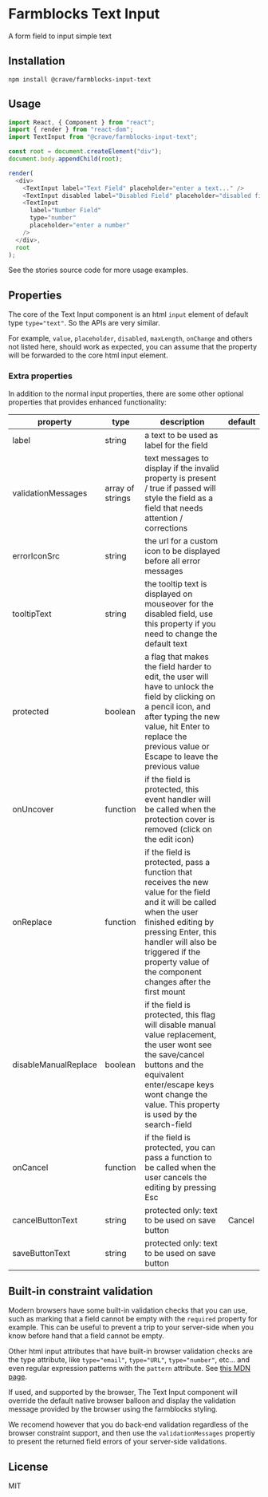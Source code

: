 # Farmblocks Text Input

A form field to input simple text

## Installation

```
npm install @crave/farmblocks-input-text
```

## Usage

```javascript
import React, { Component } from "react";
import { render } from "react-dom";
import TextInput from "@crave/farmblocks-input-text";

const root = document.createElement("div");
document.body.appendChild(root);

render(
  <div>
    <TextInput label="Text Field" placeholder="enter a text..." />
    <TextInput disabled label="Disabled Field" placeholder="disabled field" />
    <TextInput
      label="Number Field"
      type="number"
      placeholder="enter a number"
    />
  </div>,
  root
);
```

See the stories source code for more usage examples.

## Properties

The core of the Text Input component is an html `input` element of default type
`type="text"`. So the APIs are very similar.

For example, `value`, `placeholder`, `disabled`, `maxLength`, `onChange` and
others not listed here, should work as expected, you can assume that the
property will be forwarded to the core html input element.

### Extra properties

In addition to the normal input properties, there are some other optional
properties that provides enhanced functionality:

| property             | type             | description                                                                                                                                                                                                                                                           | default |
| -------------------- | ---------------- | --------------------------------------------------------------------------------------------------------------------------------------------------------------------------------------------------------------------------------------------------------------------- | ------- |
| label                | string           | a text to be used as label for the field                                                                                                                                                                                                                              |         |
| validationMessages   | array of strings | text messages to display if the invalid property is present / true if passed will style the field as a field that needs attention / corrections                                                                                                                       |         |
| errorIconSrc         | string           | the url for a custom icon to be displayed before all error messages                                                                                                                                                                                                   |         |
| tooltipText          | string           | the tooltip text is displayed on mouseover for the disabled field, use this property if you need to change the default text                                                                                                                                           |         |
| protected            | boolean          | a flag that makes the field harder to edit, the user will have to unlock the field by clicking on a pencil icon, and after typing the new value, hit Enter to replace the previous value or Escape to leave the previous value                                        |         |
| onUncover            | function         | if the field is protected, this event handler will be called when the protection cover is removed (click on the edit icon)                                                                                                                                            |         |
| onReplace            | function         | if the field is protected, pass a function that receives the new value for the field and it will be called when the user finished editing by pressing Enter, this handler will also be triggered if the property value of the component changes after the first mount |         |
| disableManualReplace | boolean          | if the field is protected, this flag will disable manual value replacement, the user wont see the save/cancel buttons and the equivalent enter/escape keys wont change the value. This property is used by the search-field                                           |         |
| onCancel             | function         | if the field is protected, you can pass a function to be called when the user cancels the editing by pressing Esc                                                                                                                                                     |         |
| cancelButtonText     | string           | protected only: text to be used on save button                                                                                                                                                                                                                        | Cancel  |
| saveButtonText       | string           | protected only: text to be used on save button                                                                                                                                                                                                                        |

## Built-in constraint validation

Modern browsers have some built-in validation checks that you can use, such as
marking that a field cannot be empty with the `required` property for example.
This can be useful to prevent a trip to your server-side when you know before
hand that a field cannot be empty.

Other html input attributes that have built-in browser validation checks are the
type attribute, like `type="email"`, `type="URL"`, `type="number"`, etc... and
even regular expression patterns with the `pattern` attribute. See
[this MDN page](https://developer.mozilla.org/en-US/docs/Web/Guide/HTML/HTML5/Constraint_validation).

If used, and supported by the browser, The Text Input component will override
the default native browser balloon and display the validation message provided
by the browser using the farmblocks styling.

We recomend however that you do back-end validation regardless of the browser
constraint support, and then use the `validationMessages` propertiy to present
the returned field errors of your server-side validations.

## License

MIT
